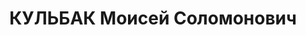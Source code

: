 ---
title: КУЛЬБАК Моисей Соломонович
description: "Род. в 1890, г. Сморгонь, еврей, обр.: среднее. Проживал: Минск, 2-й\
  \ Оконный пер. 4б, кв. 1. Писатель, Союз писателей БССР \n  Арестован 11.09.1937.\
  \ Обв. по ст. 63-1, 70, 76 УК БССР - член к/р троцкистско-тер.орг., связь с польскими\
  \ разведорганами. Приговор: ВК ВС СССР, 28.10.1938 – ВМН с конфискацией имущества.\
  \ Расстрелян 29.10.1937, Минск. \n  Реабилитирован ВК ВС СССР 15.12.1956"
---